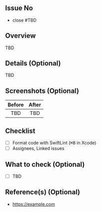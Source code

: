 ## Issue No

- close #TBD

## Overview

TBD

## Details (Optional)

TBD

## Screenshots (Optional)

|Before|After|
|:--:|:--:|
|TBD|TBD|

## Checklist

- [ ] Format code with SwiftLint (<kbd>⌘B</kbd> in Xcode)
- [ ] Assignees, Linked issues

## What to check (Optional)

- [ ] TBD

## Reference(s) (Optional)

- https://example.com
